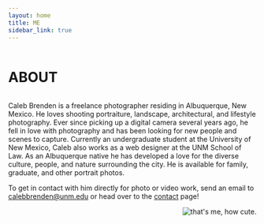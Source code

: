 ```yaml
---
layout: home
title: ME
sidebar_link: true
---
```


<h1 class="page-title" style="padding-top: 1rem;">ABOUT</h1>

<div class="split-div" style="float: left;">
<p>Caleb Brenden is a freelance photographer residing in Albuquerque, New Mexico. He loves shooting portraiture, landscape, architectural, and lifestyle photography. Ever since picking up a digital camera several years ago, he fell in love with photography and has been looking for new people and scenes to capture. Currently an undergraduate student at the University of New Mexico, Caleb also works as a web designer at the UNM School of Law. As an Albuquerque native he has developed a love for the diverse culture, people, and nature surrounding the city. He is available for family, graduate, and other portrait photos.</p> 
<p>To get in contact with him directly for photo or video work, send an email to <a href="mailto:calebbrenden@unm.edu">calebbrenden@unm.edu</a> or head over to the <a href="{{site.baseurl}}/contact.html" alt="Contact Page">contact</a> page!</p>
</div>

<div class="split-div" style="float: right;">
<img src="{{ site.baseurl }}/images/me-krakow.jpg" alt="that's me, how cute.">
</div>